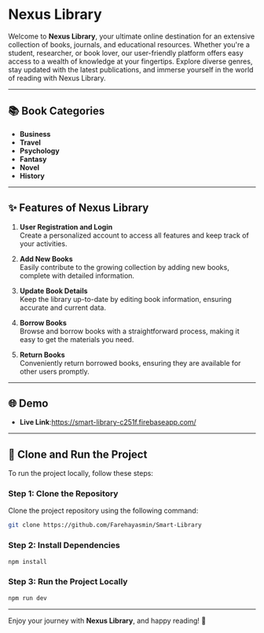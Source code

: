 # Nexus Library

Welcome to **Nexus Library**, your ultimate online destination for an extensive collection of books, journals, and educational resources. Whether you're a student, researcher, or book lover, our user-friendly platform offers easy access to a wealth of knowledge at your fingertips. Explore diverse genres, stay updated with the latest publications, and immerse yourself in the world of reading with Nexus Library.

---

## 📚 Book Categories

- **Business**
- **Travel**
- **Psychology**
- **Fantasy**
- **Novel**
- **History**

---

## ✨ Features of Nexus Library

1. **User Registration and Login**  
   Create a personalized account to access all features and keep track of your activities.

2. **Add New Books**  
   Easily contribute to the growing collection by adding new books, complete with detailed information.

3. **Update Book Details**  
   Keep the library up-to-date by editing book information, ensuring accurate and current data.

4. **Borrow Books**  
   Browse and borrow books with a straightforward process, making it easy to get the materials you need.

5. **Return Books**  
   Conveniently return borrowed books, ensuring they are available for other users promptly.

---

## 🌐 Demo

- **Live Link**:https://smart-library-c251f.firebaseapp.com/ 
---

## 🚀 Clone and Run the Project

To run the project locally, follow these steps:

### Step 1: Clone the Repository

Clone the project repository using the following command:

```bash
git clone https://github.com/Farehayasmin/Smart-Library


```

### Step 2: Install Dependencies


```bash
npm install
```

### Step 3: Run the Project Locally


```bash
npm run dev
```

---

Enjoy your journey with **Nexus Library**, and happy reading! 📖
```
